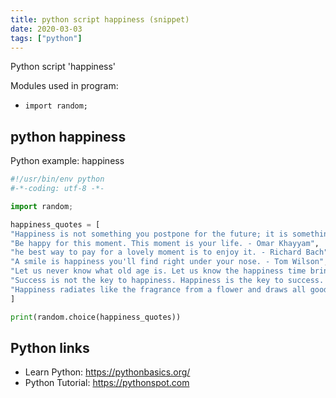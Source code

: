 ```yaml
---
title: python script happiness (snippet)
date: 2020-03-03
tags: ["python"]
---
```

Python script 'happiness'


Modules used in program: 
* `import random;`

## python happiness

Python example: happiness

```python
#!/usr/bin/env python
#-*-coding: utf-8 -*-

import random;

happiness_quotes = [
"Happiness is not something you postpone for the future; it is something you design for the present. - Jim Rohn",
"Be happy for this moment. This moment is your life. - Omar Khayyam",
"he best way to pay for a lovely moment is to enjoy it. - Richard Bach",
"A smile is happiness you'll find right under your nose. - Tom Wilson",
"Let us never know what old age is. Let us know the happiness time brings, not count the years. - Ausonius",
"Success is not the key to happiness. Happiness is the key to success. If you love what you are doing, you will be successful. - Albert Schweitzer",
"Happiness radiates like the fragrance from a flower and draws all good things towards you. - Maharishi Mahesh Yogi"
]

print(random.choice(happiness_quotes))

```

## Python links

- Learn Python: https://pythonbasics.org/
- Python Tutorial: https://pythonspot.com
